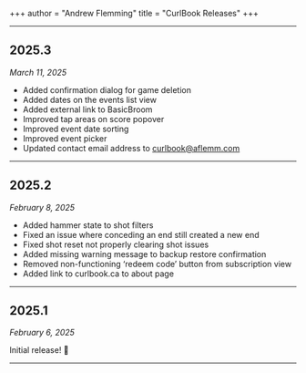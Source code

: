 +++
author = "Andrew Flemming"
title = "CurlBook Releases"
+++

---
## 2025.3
*March 11, 2025*
- Added confirmation dialog for game deletion
- Added dates on the events list view
- Added external link to BasicBroom
- Improved tap areas on score popover
- Improved event date sorting
- Improved event picker
- Updated contact email address to curlbook@aflemm.com

---

## 2025.2
*February 8, 2025*

- Added hammer state to shot filters
- Fixed an issue where conceding an end still created a new end
- Fixed shot reset not properly clearing shot issues
- Added missing warning message to backup restore confirmation
- Removed non-functioning ‘redeem code’ button from subscription view
- Added link to curlbook.ca to about page

---

## 2025.1
*February 6, 2025*

Initial release! 🥳

---


